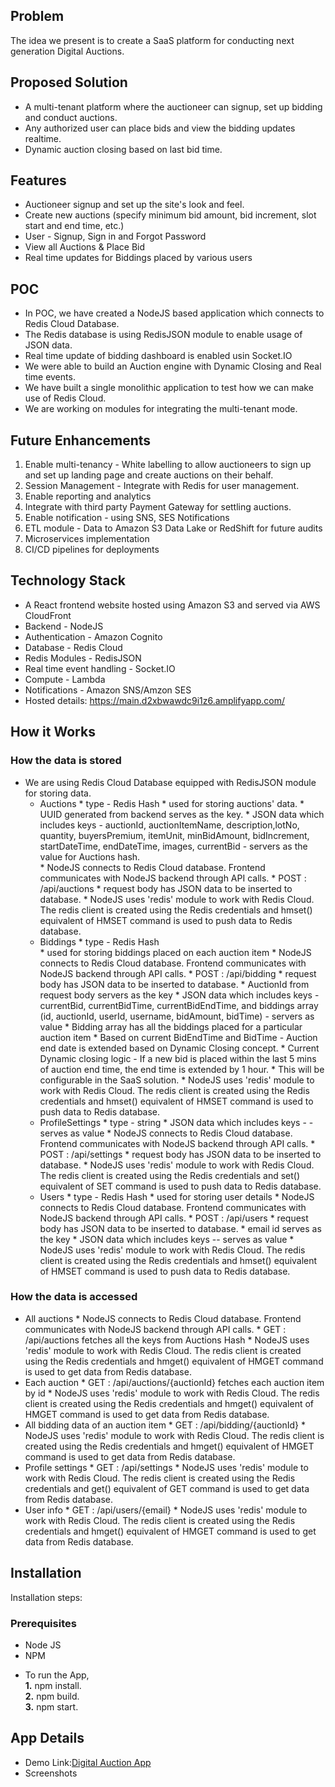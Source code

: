 ## Problem
The idea we present is to create a SaaS platform for conducting next generation Digital Auctions.

## Proposed Solution
* A multi-tenant platform where the auctioneer can signup, set up bidding and conduct auctions.
* Any authorized user can place bids and view the bidding updates realtime.
* Dynamic auction closing based on last bid time.

## Features
* Auctioneer signup and set up the site's look and feel.
* Create new auctions (specify minimum bid amount, bid increment, slot start and end time, etc.)
* User - Signup, Sign in and Forgot Password
* View all Auctions & Place Bid
* Real time updates for Biddings placed by various users

## POC
* In POC, we have created a NodeJS based application which connects to Redis Cloud Database. 
* The Redis database is using RedisJSON module to enable usage of JSON data. 
* Real time update of bidding dashboard is enabled usin Socket.IO
* We were able to build an Auction engine with Dynamic Closing and Real time events.
* We have built a single monolithic application to test how we can make use of Redis Cloud.
* We are working on modules for integrating the multi-tenant mode.

## Future Enhancements
1. Enable multi-tenancy - White labelling to allow auctioneers to sign up and set up landing page and create auctions on their behalf.
2. Session Management - Integrate with Redis for user management.
3. Enable reporting and analytics
4. Integrate with third party Payment Gateway for settling auctions.
5. Enable notification - using SNS, SES Notifications
6. ETL module - Data to Amazon S3 Data Lake or RedShift for future audits
7. Microservices implementation 
8. CI/CD pipelines for deployments


## Technology Stack
* A React frontend website hosted using Amazon S3 and served via AWS CloudFront
* Backend - NodeJS
* Authentication - Amazon Cognito
* Database - Redis Cloud
* Redis Modules - RedisJSON
* Real time event handling - Socket.IO
* Compute - Lambda
* Notifications - Amazon SNS/Amzon SES
* Hosted details: https://main.d2xbwawdc9i1z6.amplifyapp.com/

## How it Works
### How the data is stored
* We are using Redis Cloud Database equipped with RedisJSON module for storing data.
   * Auctions
         * type - Redis Hash 
         * used for storing auctions' data. 
         * UUID generated from backend serves as the key.
         * JSON data which includes keys - auctionId, auctionItemName, description,lotNo, quantity, buyersPremium, itemUnit, minBidAmount, bidIncrement, startDateTime, endDateTime, images, currentBid - servers as the value for Auctions hash.   
         * NodeJS connects to Redis Cloud database. Frontend communicates with NodeJS backend through API calls.
         * POST : /api/auctions
         * request body has JSON data to be inserted to database.
         * NodeJS uses 'redis' module to work with Redis Cloud. The redis client is created using the Redis credentials and hmset() equivalent of HMSET command is used to push data to Redis database.       
   * Biddings
         * type - Redis Hash  
         * used for storing biddings placed on each auction item
         * NodeJS connects to Redis Cloud database. Frontend communicates with NodeJS backend through API calls.
         * POST : /api/bidding
         * request body has JSON data to be inserted to database.
         * AuctionId from request body servers as the key
         * JSON data which includes keys - currentBid, currentBidTime, currentBidEndTime,  and biddings array (id, auctionId, userId, username, bidAmount, bidTime) - servers as value
         * Bidding array has all the biddings placed for a particular auction item
         * Based on current BidEndTime and BidTime - Auction end date is extended based on Dynamic Closing concept. 
         * Current Dynamic closing logic - If a new bid is placed within the last 5 mins of auction end time, the end time is extended by 1 hour.
         * This will be configurable in the SaaS solution.
         * NodeJS uses 'redis' module to work with Redis Cloud. The redis client is created using the Redis credentials and hmset() equivalent of HMSET command is used to push data to Redis database.
   * ProfileSettings
         * type - string
         * JSON data which includes keys - - serves as value 
         * NodeJS connects to Redis Cloud database. Frontend communicates with NodeJS backend through API calls.
         * POST : /api/settings
         * request body has JSON data to be inserted to database.
         * NodeJS uses 'redis' module to work with Redis Cloud. The redis client is created using the Redis credentials and set() equivalent of SET command is used to push data to Redis database.
   * Users
         * type - Redis Hash
         * used for storing user details
         * NodeJS connects to Redis Cloud database. Frontend communicates with NodeJS backend through API calls.
         * POST : /api/users
         * request body has JSON data to be inserted to database.
         * email id serves as the key
         * JSON data which includes keys -- serves as value
         * NodeJS uses 'redis' module to work with Redis Cloud. The redis client is created using the Redis credentials and hmset() equivalent of HMSET command is used to push data to Redis database. 
### How the data is accessed
  * All auctions
        * NodeJS connects to Redis Cloud database. Frontend communicates with NodeJS backend through API calls.
        * GET : /api/auctions fetches all the keys from Auctions Hash
        * NodeJS uses 'redis' module to work with Redis Cloud. The redis client is created using the Redis credentials and hmget() equivalent of HMGET command is used to get data from Redis database.
  * Each auction
        * GET : /api/auctions/{auctionId} fetches each auction item by id
        * NodeJS uses 'redis' module to work with Redis Cloud. The redis client is created using the Redis credentials and hmget() equivalent of HMGET command is used to get data from Redis database.
  * All bidding data of an auction item
        * GET : /api/bidding/{auctionId}
        * NodeJS uses 'redis' module to work with Redis Cloud. The redis client is created using the Redis credentials and hmget() equivalent of HMGET command is used to get data from Redis database.
  * Profile settings
        * GET : /api/settings
        * NodeJS uses 'redis' module to work with Redis Cloud. The redis client is created using the Redis credentials and get() equivalent of GET command is used to get data from Redis database.
  * User info
        * GET : /api/users/{email}
        * NodeJS uses 'redis' module to work with Redis Cloud. The redis client is created using the Redis credentials and hmget() equivalent of HMGET command is used to get data from Redis database.

## Installation
Installation steps:
### Prerequisites

- Node JS
- NPM

* To run the App,<br> 
    **1.** npm install.<br>
    **2.** npm build.<br>
    **3.** npm start.<br>


## App Details
* Demo Link:[Digital Auction App](https://main.d2xbwawdc9i1z6.amplifyapp.com/)
* Screenshots <br>
